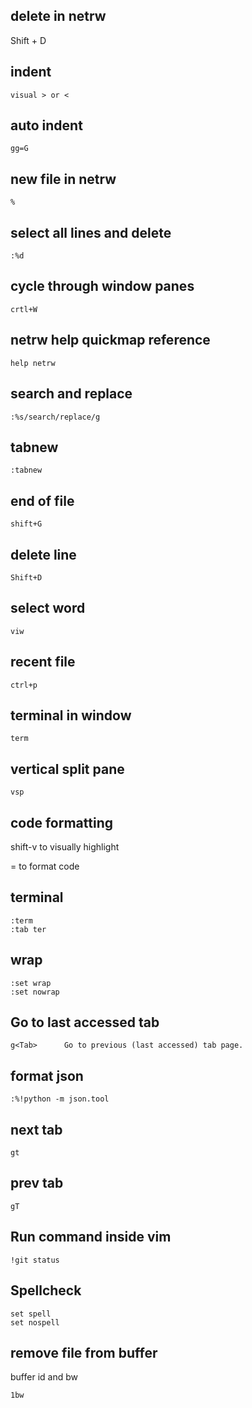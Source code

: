 ## delete in netrw
Shift + D

## indent
`visual > or <` 

## auto indent
`gg=G`

## new file in netrw
`%`

## select all lines and delete
`:%d`

## cycle through window panes
`crtl+W`

## netrw help quickmap reference
`help netrw`

## search and replace
`:%s/search/replace/g`

## tabnew
`:tabnew`

## end of file
`shift+G`

## delete line
`Shift+D`

## select word
`viw`

## recent file 
`ctrl+p`

## terminal in window
`term`

## vertical split pane
`vsp`

## code formatting
shift-v to visually highlight

= to format code

## terminal
```
:term
:tab ter
```

## wrap
```
:set wrap
:set nowrap
```

## Go to last accessed tab
```
g<Tab>		Go to previous (last accessed) tab page.
```

## format json
```
:%!python -m json.tool
```
## next tab
`gt`

## prev tab
`gT`

## Run command inside vim
`!git status`

## Spellcheck
```
set spell
set nospell
```

## remove file from buffer
buffer id and bw
```
1bw
```

